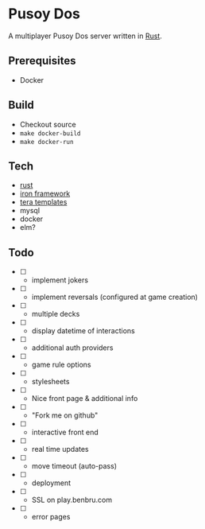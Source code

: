 # Pusoy Dos
A multiplayer Pusoy Dos server written in [Rust](https://www.rust-lang.org).

## Prerequisites
- Docker

## Build
- Checkout source
- `make docker-build` 
- `make docker-run`

## Tech
- [rust](https://www.rust-lang.org)
 - [iron framework](http://ironframework.io/)
 - [tera templates](https://github.com/Keats/tera)
- mysql
- docker
- elm?

## Todo
- [ ] - implement jokers
- [ ] - implement reversals (configured at game creation)
- [ ] - multiple decks
- [ ] - display datetime of interactions
- [ ] - additional auth providers
- [ ] - game rule options
- [ ] - stylesheets
- [ ] - Nice front page & additional info
- [ ] - "Fork me on github"
- [ ] - interactive front end
- [ ] - real time updates
- [ ] - move timeout (auto-pass)
- [ ] - deployment
- [ ] - SSL on play.benbru.com
- [ ] - error pages
